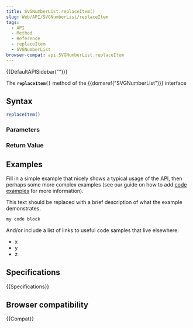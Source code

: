 ```yaml
---
title: SVGNumberList.replaceItem()
slug: Web/API/SVGNumberList/replaceItem
tags:
  - API
  - Method
  - Reference
  - replaceItem
  - SVGNumberList
browser-compat: api.SVGNumberList.replaceItem
---
```

{{DefaultAPISidebar("")}}

The **`replaceItem()`** method of the {{domxref("SVGNumberList")}} interface 

## Syntax

```js
replaceItem()
```

### Parameters



### Return Value



## Examples

Fill in a simple example that nicely shows a typical usage of the API, then perhaps some more complex examples (see our guide on how to add [code examples](/en-US/docs/MDN/Contribute/Structures/Code_examples) for more information).

This text should be replaced with a brief description of what the example demonstrates.

```js
my code block
```

And/or include a list of links to useful code samples that live elsewhere:

*   x
*   y
*   z

## Specifications

{{Specifications}}

## Browser compatibility

{{Compat}}

